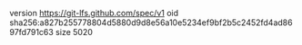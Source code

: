 version https://git-lfs.github.com/spec/v1
oid sha256:a827b255778804d5880d9d8e56a10e5234ef9bf2b5c2452fd4ad8697fd791c63
size 5020
